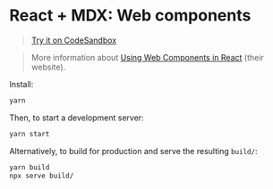 # React + MDX:  Web components

> [Try it on CodeSandbox](https://codesandbox.io/s/github/mdx-js/mdx/tree/main/examples/react-web-components)

> More information about
> [Using Web Components in React](https://reactjs.org/docs/web-components.html)
> (their website).

Install:

```sh
yarn
```

Then, to start a development server:

```sh
yarn start
```

Alternatively, to build for production and serve the resulting `build/`:

```sh
yarn build
npx serve build/
```
